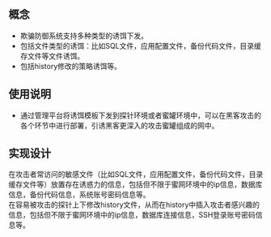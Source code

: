 ## 概念
* 欺骗防御系统支持多种类型的诱饵下发。
* 包括文件类型的诱饵：比如SQL文件，应用配置文件，备份代码文件，目录缓存文件等文件诱饵。
* 包括history修改的策略诱饵等。

## 使用说明
- 通过管理平台将诱饵模板下发到探针环境或者蜜罐环境中，可以在黑客攻击的各个环节中进行部署，引诱黑客更深入的攻击蜜罐组成的网中。

## 实现设计
在攻击者常访问的敏感文件（比如SQL文件，应用配置文件，备份代码文件，目录缓存文件等）放置存在诱惑力的信息，包括但不限于蜜网环境中的ip信息，数据库信息，备份代码信息，系统账号密码信息等。  
在容易被攻击的探针上下修改history文件，从而在history中插入攻击者感兴趣的信息，包括但不限于蜜网环境中的ip信息，数据库连接信息，SSH登录账号密码信息等。  
